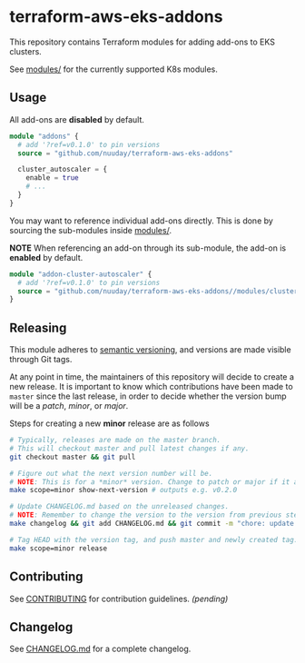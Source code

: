 # terraform-aws-eks-addons

This repository contains Terraform modules for adding add-ons to EKS clusters.

See [modules/](modules/) for the currently supported K8s modules.

## Usage

All add-ons are **disabled** by default.

```terraform
module "addons" {
  # add '?ref=v0.1.0' to pin versions
  source = "github.com/nuuday/terraform-aws-eks-addons"

  cluster_autoscaler = {
    enable = true
    # ...
  }
}
```

You may want to reference individual add-ons directly.
This is done by sourcing the sub-modules inside [modules/](modules/).

**NOTE** When referencing an add-on through its sub-module, the add-on is **enabled** by default.

```terraform
module "addon-cluster-autoscaler" {
  # add '?ref=v0.1.0' to pin versions
  source = "github.com/nuuday/terraform-aws-eks-addons//modules/cluster-autoscaler"
}
```

## Releasing

This module adheres to [semantic versioning](https://semver.org/), and versions are made visible through Git tags.

At any point in time, the maintainers of this repository will decide to create a new release.
It is important to know which contributions have been made to `master` since the last release,
in order to decide whether the version bump will be a *patch*, *minor*, or *major*.

Steps for creating a new **minor** release are as follows

```sh
# Typically, releases are made on the master branch.
# This will checkout master and pull latest changes if any.
git checkout master && git pull

# Figure out what the next version number will be.
# NOTE: This is for a *minor* version. Change to patch or major if it applies.
make scope=minor show-next-version # outputs e.g. v0.2.0

# Update CHANGELOG.md based on the unreleased changes.
# NOTE: Remember to change the version to the version from previous step.
make changelog && git add CHANGELOG.md && git commit -m "chore: update changelog for vx.y.z"

# Tag HEAD with the version tag, and push master and newly created tag.
make scope=minor release
```

## Contributing

See [CONTRIBUTING](.github/CONTRIBUTING) for contribution guidelines. *(pending)*

## Changelog

See [CHANGELOG.md](CHANGELOG.md) for a complete changelog.

